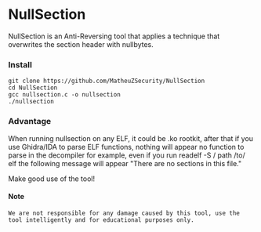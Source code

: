 # NullSection

NullSection is an Anti-Reversing tool that applies a technique that overwrites the section header with nullbytes.

### Install

```
git clone https://github.com/MatheuZSecurity/NullSection
cd NullSection
gcc nullsection.c -o nullsection
./nullsection
```

### Advantage

When running nullsection on any ELF, it could be .ko rootkit, after that if you use Ghidra/IDA to parse ELF functions, nothing will appear no function to parse in the decompiler for example, even if you run readelf -S / path /to/ elf the following message will appear "There are no sections in this file."

Make good use of the tool!

#### Note

```
We are not responsible for any damage caused by this tool, use the tool intelligently and for educational purposes only.
```

